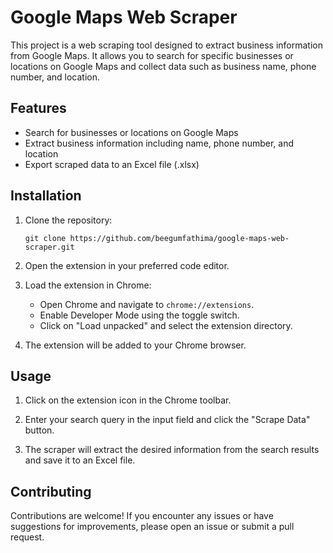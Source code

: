 # Google Maps Web Scraper

This project is a web scraping tool designed to extract business information from Google Maps. It allows you to search for specific businesses or locations on Google Maps and collect data such as business name, phone number, and location.

## Features

- Search for businesses or locations on Google Maps
- Extract business information including name, phone number, and location
- Export scraped data to an Excel file (.xlsx)

## Installation

1. Clone the repository:

   ```shell
   git clone https://github.com/beegumfathima/google-maps-web-scraper.git
   ```

2. Open the extension in your preferred code editor.

3. Load the extension in Chrome:

   - Open Chrome and navigate to `chrome://extensions`.
   - Enable Developer Mode using the toggle switch.
   - Click on "Load unpacked" and select the extension directory.

4. The extension will be added to your Chrome browser.

## Usage

1. Click on the extension icon in the Chrome toolbar.

2. Enter your search query in the input field and click the "Scrape Data" button.

3. The scraper will extract the desired information from the search results and save it to an Excel file.

## Contributing

Contributions are welcome! If you encounter any issues or have suggestions for improvements, please open an issue or submit a pull request.

